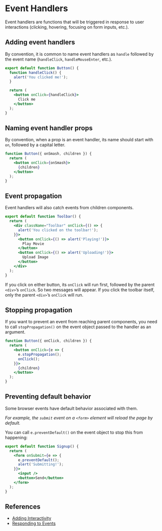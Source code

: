 # Event Handlers

Event handlers are functions that will be triggered in response to user interactions (clicking, hovering, focusing on form inputs, etc.).

## Adding event handlers

By convention, it is common to name event handlers as `handle` followed by the event name (`handleClick`, `handleMouseEnter`, etc.).

```jsx
export default function Button() {
  function handleClick() {
    alert('You clicked me!');
  }

  return (
    <button onClick={handleClick}>
      Click me
    </button>
  );
}
```


## Naming event handler props

By convention, when a prop is an event handler, its name should start with `on`, followed by a capital letter.

```jsx
function Button({ onSmash, children }) {
  return (
    <button onClick={onSmash}>
      {children}
    </button>
  );
}
```

## Event propagation

Event handlers will also catch events from children components. 

```jsx
export default function Toolbar() {
  return (
    <div className="Toolbar" onClick={() => {
      alert('You clicked on the toolbar!');
    }}>
      <button onClick={() => alert('Playing!')}>
        Play Movie
      </button>
      <button onClick={() => alert('Uploading!')}>
        Upload Image
      </button>
    </div>
  );
}
```

If you click on either button, its `onClick` will run first, followed by the parent `<div>`’s `onClick`. So two messages will appear. If you click the toolbar itself, only the parent `<div>`’s `onClick` will run.


## Stopping propagation

If you want to prevent an event from reaching parent components, you need to call `stopPropagation()` on the event object passed to the handler as an argument.

```jsx
function Button({ onClick, children }) {
  return (
    <button onClick={e => {
      e.stopPropagation();
      onClick();
    }}>
      {children}
    </button>
  );
}
```

## Preventing default behavior

Some browser events have default behavior associated with them. 

*For example, the `submit` event on a `<form>` element will reload the page by default.*

You can call `e.preventDefault()` on the event object to stop this from happening:

```jsx
export default function Signup() {
  return (
    <form onSubmit={e => {
      e.preventDefault();
      alert('Submitting!');
    }}>
      <input />
      <button>Send</button>
    </form>
  );
}
```


## References

- [Adding Interactivity](https://react.dev/learn/adding-interactivity)
- [Responding to Events](https://react.dev/learn/responding-to-events)